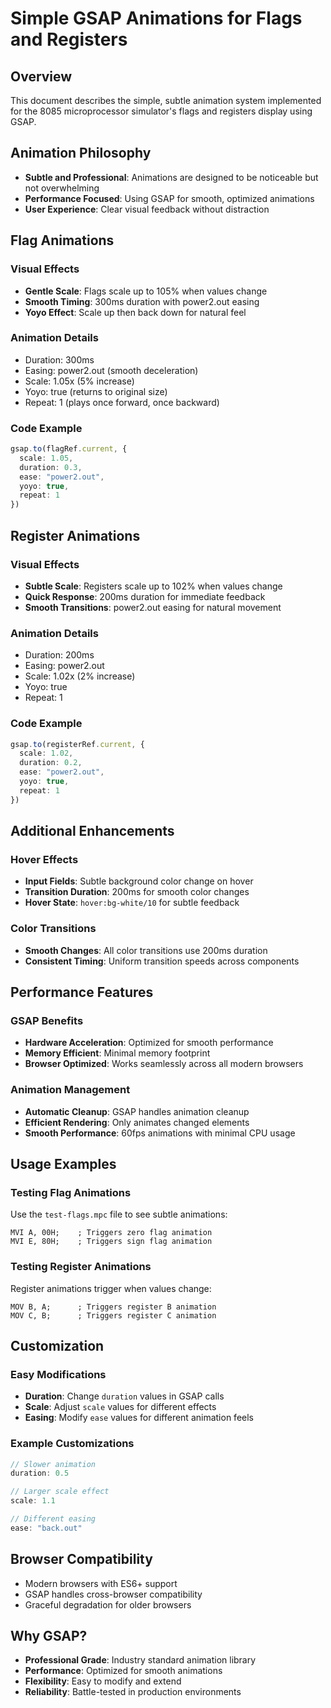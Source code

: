 # Simple GSAP Animations for Flags and Registers

## Overview
This document describes the simple, subtle animation system implemented for the 8085 microprocessor simulator's flags and registers display using GSAP.

## Animation Philosophy
- **Subtle and Professional**: Animations are designed to be noticeable but not overwhelming
- **Performance Focused**: Using GSAP for smooth, optimized animations
- **User Experience**: Clear visual feedback without distraction

## Flag Animations

### Visual Effects
- **Gentle Scale**: Flags scale up to 105% when values change
- **Smooth Timing**: 300ms duration with power2.out easing
- **Yoyo Effect**: Scale up then back down for natural feel

### Animation Details
- Duration: 300ms
- Easing: power2.out (smooth deceleration)
- Scale: 1.05x (5% increase)
- Yoyo: true (returns to original size)
- Repeat: 1 (plays once forward, once backward)

### Code Example
```typescript
gsap.to(flagRef.current, {
  scale: 1.05,
  duration: 0.3,
  ease: "power2.out",
  yoyo: true,
  repeat: 1
})
```

## Register Animations

### Visual Effects
- **Subtle Scale**: Registers scale up to 102% when values change
- **Quick Response**: 200ms duration for immediate feedback
- **Smooth Transitions**: power2.out easing for natural movement

### Animation Details
- Duration: 200ms
- Easing: power2.out
- Scale: 1.02x (2% increase)
- Yoyo: true
- Repeat: 1

### Code Example
```typescript
gsap.to(registerRef.current, {
  scale: 1.02,
  duration: 0.2,
  ease: "power2.out",
  yoyo: true,
  repeat: 1
})
```

## Additional Enhancements

### Hover Effects
- **Input Fields**: Subtle background color change on hover
- **Transition Duration**: 200ms for smooth color changes
- **Hover State**: `hover:bg-white/10` for subtle feedback

### Color Transitions
- **Smooth Changes**: All color transitions use 200ms duration
- **Consistent Timing**: Uniform transition speeds across components

## Performance Features

### GSAP Benefits
- **Hardware Acceleration**: Optimized for smooth performance
- **Memory Efficient**: Minimal memory footprint
- **Browser Optimized**: Works seamlessly across all modern browsers

### Animation Management
- **Automatic Cleanup**: GSAP handles animation cleanup
- **Efficient Rendering**: Only animates changed elements
- **Smooth Performance**: 60fps animations with minimal CPU usage

## Usage Examples

### Testing Flag Animations
Use the `test-flags.mpc` file to see subtle animations:
```assembly
MVI A, 00H;    ; Triggers zero flag animation
MVI E, 80H;    ; Triggers sign flag animation
```

### Testing Register Animations
Register animations trigger when values change:
```assembly
MOV B, A;      ; Triggers register B animation
MOV C, B;      ; Triggers register C animation
```

## Customization

### Easy Modifications
- **Duration**: Change `duration` values in GSAP calls
- **Scale**: Adjust `scale` values for different effects
- **Easing**: Modify `ease` values for different animation feels

### Example Customizations
```typescript
// Slower animation
duration: 0.5

// Larger scale effect
scale: 1.1

// Different easing
ease: "back.out"
```

## Browser Compatibility
- Modern browsers with ES6+ support
- GSAP handles cross-browser compatibility
- Graceful degradation for older browsers

## Why GSAP?
- **Professional Grade**: Industry standard animation library
- **Performance**: Optimized for smooth animations
- **Flexibility**: Easy to modify and extend
- **Reliability**: Battle-tested in production environments
